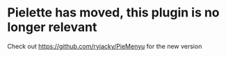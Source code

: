 # Pielette has moved, this plugin is no longer relevant
Check out https://github.com/ryjacky/PieMenyu for the new version
